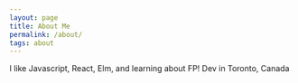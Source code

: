 ```yaml
---
layout: page
title: About Me
permalink: /about/
tags: about
---
```


I like Javascript, React, Elm, and learning about FP!
Dev in Toronto, Canada
